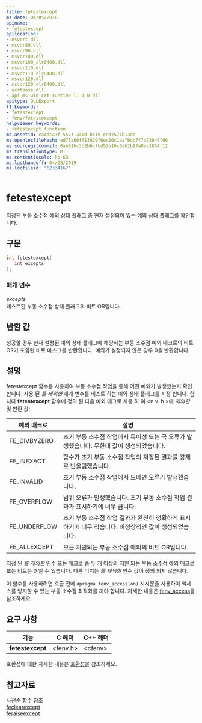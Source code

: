 ```yaml
---
title: fetestexcept
ms.date: 04/05/2018
apiname:
- fetestexcept
apilocation:
- msvcrt.dll
- msvcr80.dll
- msvcr90.dll
- msvcr100.dll
- msvcr100_clr0400.dll
- msvcr110.dll
- msvcr110_clr0400.dll
- msvcr120.dll
- msvcr120_clr0400.dll
- ucrtbase.dll
- api-ms-win-crt-runtime-l1-1-0.dll
apitype: DLLExport
f1_keywords:
- fetestexcept
- fenv/fetestexcept
helpviewer_keywords:
- fetestexept function
ms.assetid: ca4dc43f-5573-440d-bc19-ead7571b13dc
ms.openlocfilehash: ed75ab0ff13029f6ec10c1aafbcb7f7b23b46fd6
ms.sourcegitcommit: 0ab61bc3d2b6cfbd52a16c6ab2b97a8ea1864f12
ms.translationtype: MT
ms.contentlocale: ko-KR
ms.lasthandoff: 04/23/2019
ms.locfileid: "62334167"
---
```

# <a name="fetestexcept"></a>fetestexcept

지정된 부동 소수점 예외 상태 플래그 중 현재 설정되어 있는 예외 상태 플래그를 확인합니다.

## <a name="syntax"></a>구문

```C
int fetestexcept(
   int excepts
);
```

### <a name="parameters"></a>매개 변수

*excepts*<br/>
테스트할 부동 소수점 상태 플래그의 비트 OR입니다.

## <a name="return-value"></a>반환 값

성공할 경우 현재 설정된 예외 상태 플래그에 해당하는 부동 소수점 예외 매크로의 비트 OR가 포함된 비트 마스크를 반환합니다. 예외가 설정되지 않은 경우 0을 반환합니다.

## <a name="remarks"></a>설명

fetestexcept 함수를 사용하여 부동 소수점 작업을 통해 어떤 예외가 발생했는지 확인합니다. 사용 된 *를 제외한* 매개 변수를 테스트 하는 예외 상태 플래그를 지정 합니다. 합니다 **fetestexcept** 함수에 정의 된 다음 예외 매크로 사용 하 여 \<n v. h >에 *제외한* 및 반환 값:

|예외 매크로|설명|
|---------------------|-----------------|
|FE_DIVBYZERO|초기 부동 소수점 작업에서 특이성 또는 극 오류가 발생했습니다. 무한대 값이 생성되었습니다.|
|FE_INEXACT|함수가 초기 부동 소수점 작업의 저장된 결과를 강제로 반올림했습니다.|
|FE_INVALID|초기 부동 소수점 작업에서 도메인 오류가 발생했습니다.|
|FE_OVERFLOW|범위 오류가 발생했습니다. 초기 부동 소수점 작업 결과가 표시하기에 너무 큽니다.|
|FE_UNDERFLOW|초기 부동 소수점 작업 결과가 완전히 정확하게 표시하기에 너무 작습니다. 비정상적인 값이 생성되었습니다.|
|FE_ALLEXCEPT|모든 지원되는 부동 소수점 예외의 비트 OR입니다.|

지정 된 *를 제외한* 인수 또는 매크로 중 두 개 이상의 지원 되는 부동 소수점 예외 매크로 또는 비트는 0 일 수 있습니다. 다른 미치는 *를 제외한* 인수 값이 정의 되지 않습니다.

이 함수를 사용하려면 호출 전에 `#pragma fenv_access(on)` 지시문을 사용하여 액세스를 방지할 수 있는 부동 소수점 최적화를 꺼야 합니다. 자세한 내용은 [fenv_access](../../preprocessor/fenv-access.md)을 참조하세요.

## <a name="requirements"></a>요구 사항

|기능|C 헤더|C++ 헤더|
|--------------|--------------|------------------|
|**fetestexcept**|\<fenv.h>|\<cfenv>|

호환성에 대한 자세한 내용은 [호환성](../../c-runtime-library/compatibility.md)을 참조하세요.

## <a name="see-also"></a>참고자료

[사전순 함수 참조](crt-alphabetical-function-reference.md)<br/>
[feclearexcept](feclearexcept1.md)<br/>
[feraiseexcept](feraiseexcept.md)<br/>
